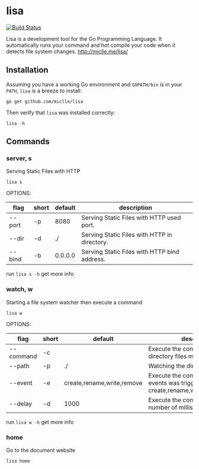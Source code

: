 # lisa

[![Build Status](https://travis-ci.org/miclle/lisa.svg?branch=master)](https://travis-ci.org/miclle/lisa)

Lisa is a development tool for the Go Programming Language. It automatically runs your command and hot compile your code when it detects file system changes.
http://miclle.me/lisa/

## Installation

Assuming you have a working Go environment and `GOPATH/bin` is in your `PATH`, `lisa` is a breeze to install:

```
go get github.com/miclle/lisa
```

Then verify that `lisa` was installed correctly:

```
lisa -h
```

## Commands

### server, s

Serving Static Files with HTTP

```
lisa s
```

OPTIONS:

flag   | short | default | description
-------|-------|---------|---------------------------------------------
--port | -p    | 8080    | Serving Static Files with HTTP used port.
--dir  | -d    | ./      | Serving Static Files with HTTP in directory.
--bind | -b    | 0.0.0.0 | Serving Static Files with HTTP bind address.

run `lisa s -h` get more info

### watch, w

Starting a file system watcher then execute a command

```
lisa w
```

OPTIONS:

flag      | short | default | description
----------|-------|---------|---------------------------------------------
--command | -c    | 			  | Execute the command when the directory files modified.
--path    | -p    | ./      | Watching the directory or file.
--event   | -e    | create,rename,write,remove | Execute the command when the events was trigger: <br /> create,rename,write,remove,chmod
--delay   | -d    | 1000    | Execute the command after the number of milliseconds.

run `lisa w -h` get more info

### home

Go to the document website

```
lisa home
```